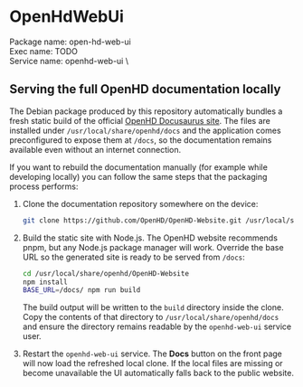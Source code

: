 # OpenHdWebUi

Package name: open-hd-web-ui \
Exec name: TODO \
Service name: openhd-web-ui \

## Serving the full OpenHD documentation locally

The Debian package produced by this repository automatically bundles a fresh static build of the official [OpenHD Docusaurus site](https://github.com/OpenHD/OpenHD-Website). The files are installed under `/usr/local/share/openhd/docs` and the application comes preconfigured to expose them at `/docs`, so the documentation remains available even without an internet connection.

If you want to rebuild the documentation manually (for example while developing locally) you can follow the same steps that the packaging process performs:

1. Clone the documentation repository somewhere on the device:

   ```bash
   git clone https://github.com/OpenHD/OpenHD-Website.git /usr/local/share/openhd/OpenHD-Website
   ```

2. Build the static site with Node.js. The OpenHD website recommends pnpm, but any Node.js package manager will work. Override the base URL so the generated site is ready to be served from `/docs`:

   ```bash
   cd /usr/local/share/openhd/OpenHD-Website
   npm install
   BASE_URL=/docs/ npm run build
   ```

   The build output will be written to the `build` directory inside the clone. Copy the contents of that directory to `/usr/local/share/openhd/docs` and ensure the directory remains readable by the `openhd-web-ui` service user.

3. Restart the `openhd-web-ui` service. The **Docs** button on the front page will now load the refreshed local clone. If the local files are missing or become unavailable the UI automatically falls back to the public website.
